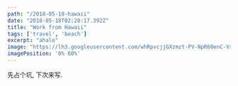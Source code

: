 ```yaml
---
path: "/2018-05-18-hawaii"
date: "2018-05-18T02:28:17.392Z"
title: "Work from Hawaii"
tags: ['travel', 'beach']
excerpt: "ahalo"
image: "https://lh3.googleusercontent.com/whRpvcjjGXzmzt-PV-NpR60enC-VskBn6bgi1si400hIIOof2DOpcVHUZD6FCxn2A8-8cVy3LJ5Q4Kbo9ENR48BnouD18IelCATRa5mHGqi_GG5dLfdp9blJYfY2jR4OtgVy7RgoUO6XGRbFzQVCODPL6xCzxPtVEyjQDq7g3wKuh8kApMWIlZvikoo0xIkw0xcM187USSH04LT6tK73qiMaD6gKqAy4O_eMWx607F22PXChxAMNkPnzqcrraZ1xMv3YLgQivy3AQhMDMS34EIUX2JNszf_gg7HTJXEGZCvtnbdvSXxWKkQSflGEBFPWKRfAQZ5MOiYD8Br0QJhE5Yvf4l-pB3TpLJTxldjlfuxhF_lo8jtbjjW1VKGLjaJ4DgF-zdg6rATTqWWF9Ly1mpOI2FP7W1RWyzWFhrWXscrHu7s8SkaIXLfLcWtg71rNGC00TXGQoeQM77MR44Ai6HFvswvyP7khXyaV2GG6vBtSy1OceXu44MUxW6HljhPOg89XZejRWPfMzYn3rjG1hxwPxitUw4c_OV9LOHTyz2OXNZlL-_Nq1dBg1hExaFGbeUzuDUGpVI7ull-XVRRyKlkSPR-H69DbDz-cTXHmnh6IcUctTAw427VvTdWJYBT6=w1646-h1234-no"
imagePosition: '0% 60%'
---
```


先占个坑, 下次来写.